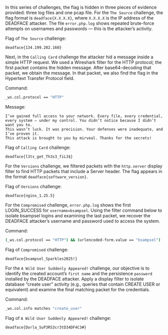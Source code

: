 In this series of challenges, the flag is hidden in three pieces of evidence provided: three log files and one pcap file. For the `The Source` challenge, the flag format is `deadface{X.X.X.X}`, where `X.X.X.X` is the IP address of the DEADFACE attacker. The file `error.php.log` shows repeated brute-force attempts on usernames and passwords — this is the attacker’s activity.

Flag of `The Source` challenge:
```
deadface{134.199.202.160}
```


Next, in the `Calling Card` challenge the attacker hid a message inside a simple HTTP request. We used a Wireshark filter for the HTTP protocol; the first packet contains the hidden message. After base64-decoding that packet, we obtain the message. In that packet, we also find the flag in the Hypertext Transfer Protocol field.

Command:
```bash
_ws.col.protocol == "HTTP"
```

Message:
```
I’ve gained full access to your network. Every file, every credential, every system — under my control. You didn’t notice because I didn’t want you to.
This wasn’t luck. It was precision. Your defenses were inadequate, and I’ve proven it.
This attack is brought to you by mirveal. Thanks for the secrets!
```

Flag of `Calling Card` challenge:
```
deadface{l3ts_get_Th3s3_fiL3$}
```


For the `Versions` challenge, we filtered packets with the `http.server` display filter to find HTTP packets that include a Server header. The flag appears in the format `deadface{software_version}`.

Flag of `Versions` challenge:
```
deadface{nginx_1.25.5}
```


For the `Compromised` challenge, `error.php.log` shows the first LOGIN_SUCCESS for `username=bsampsel`. Using the filter command below to isolate bsampsel logins and examining the last packet, we recover the DEADFACE attacker’s username and password used to access the system.

Command:
```bash
(_ws.col.protocol == "HTTP") && (urlencoded-form.value == "bsampsel")
```

Flag of `Compromised` challenge:
```
deadface{bsampsel_Sparkles2025!}
```


For the `A Wild User Suddenly Appeared!` challenge, our objective is to identify the created account’s `first name` and the persistence `password` installed by the DEADFACE attacker. Apply a display filter to isolate database “create user” activity (e.g., queries that contain CREATE USER or equivalent) and examine the final matching packet for the credentials.

Command:
```bash
_ws.col.info matches "create_user"
```

Flag of `A Wild User Suddenly Appeared!` challenge:
```
deadface{Dorla_SuP3RS3cr3tD34DF4C3#}
```











